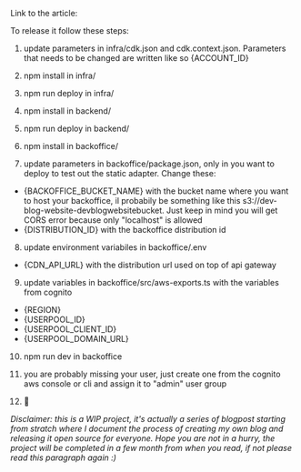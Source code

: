 Link to the article:


To release it follow these steps:

1. update parameters in infra/cdk.json and cdk.context.json. Parameters that needs to be changed are written like so {ACCOUNT_ID}

2. npm install in infra/

3. npm run deploy in infra/

4. npm install in backend/

5. npm run deploy in backend/

6. npm install in backoffice/

7. update parameters in backoffice/package.json, only in you want to deploy to test out the static adapter. Change these:
- {BACKOFFICE_BUCKET_NAME} with the bucket name where you want to host your backoffice, il probabily be something like this s3://dev-blog-website-devblogwebsitebucket. Just keep in mind you will get CORS error because only "localhost" is allowed
- {DISTRIBUTION_ID} with the backoffice distribution id

8. update environment variabiles in backoffice/.env
- {CDN_API_URL} with the distribution url used on top of api gateway

9. update variables in backoffice/src/aws-exports.ts with the variables from cognito
- {REGION}
- {USERPOOL_ID}
- {USERPOOL_CLIENT_ID}
- {USERPOOL_DOMAIN_URL}

10. npm run dev in backoffice

11. you are probably missing your user, just create one from the cognito aws console or cli and assign it to "admin" user group

12. 🎉

<i>Disclaimer: this is a WIP project, it's actually a series of blogpost starting from stratch where I document the process of creating my own blog and releasing it open source for everyone. Hope you are not in a hurry, the project will be completed in a few month from when you read, if not please read this paragraph again :)</i>